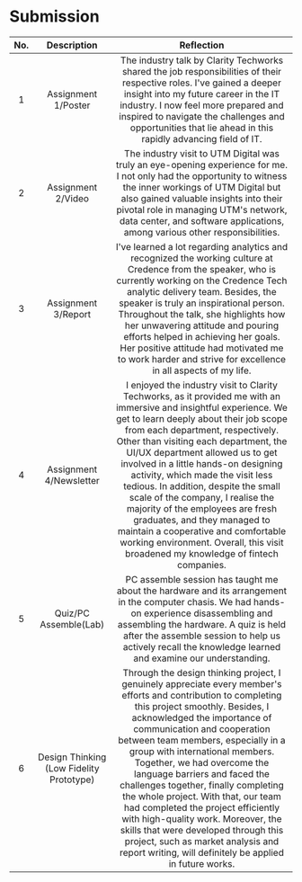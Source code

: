# Submission

| No. | Description | Reflection |
|:---:|:---:|:---:|
|1|Assignment 1/Poster|The industry talk by Clarity Techworks shared the job responsibilities of their respective roles. I've gained a deeper insight into my future career in the IT industry.  I now feel more prepared and inspired to navigate the challenges and opportunities that lie ahead in this rapidly advancing field of IT.|
|2|Assignment 2/Video|The industry visit to UTM Digital was truly an eye-opening experience for me. I not only had the opportunity to witness the inner workings of UTM Digital but also gained valuable insights into their pivotal role in managing UTM's network, data center, and software applications, among various other responsibilities.|
|3|Assignment 3/Report|I've learned a lot regarding analytics and recognized the working culture at Credence  from the speaker, who is currently working on the Credence Tech analytic delivery team. Besides, the speaker is truly an inspirational person. Throughout the talk, she highlights how her unwavering attitude and pouring efforts helped in achieving her goals. Her positive attitude had motivated me to work harder and strive for excellence in all aspects of my life.|
|4|Assignment 4/Newsletter|I enjoyed the industry visit to Clarity Techworks, as it provided me with an immersive and insightful experience. We get to learn deeply about their job scope from each department, respectively.  Other than visiting each department, the UI/UX department allowed us to get involved in a little hands-on designing activity, which made the visit less tedious. In addition, despite the small scale of the company, I realise the majority of the employees are fresh graduates, and they managed to maintain a cooperative and comfortable working environment. Overall, this visit broadened my knowledge of fintech companies.|
|5|Quiz/PC Assemble(Lab)|PC assemble session has taught me about the hardware and its arrangement in the computer chasis. We had hands-on experience disassembling and assembling the hardware. A quiz is held after the assemble session to help us actively recall the knowledge learned and examine our understanding.|
|6|Design Thinking (Low Fidelity Prototype)|Through the design thinking project, I genuinely appreciate every member's efforts and contribution to completing this project smoothly. Besides, I acknowledged the importance of communication and cooperation between team members, especially in a group with international members. Together, we had overcome the language barriers and faced the challenges together, finally completing the whole project. With that, our team had completed the project efficiently with high-quality work. Moreover, the skills that were developed through this project, such as market analysis and report writing, will definitely be applied in future works.|
